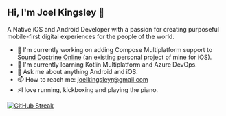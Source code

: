 ## Hi, I'm Joel Kingsley 👋

<!--
**joelkingsley/joelkingsley** is a ✨ _special_ ✨ repository because its `README.md` (this file) appears on your GitHub profile.

Here are some ideas to get you started:

- 🔭 I’m currently working on ...
- 🌱 I’m currently learning ...
- 👯 I’m looking to collaborate on ...
- 🤔 I’m looking for help with ...
- 💬 Ask me about ...
- 📫 How to reach me: ...
- 😄 Pronouns: ...
- ⚡ Fun fact: ...
-->

A Native iOS and Android Developer with a passion for creating purposeful mobile-first digital experiences for the people of the world.
- 🔭 I'm currently working on adding Compose Multiplatform support to [Sound Doctrine Online](https://github.com/sounddoctrine-de/sdo-apple) (an existing personal project of mine for iOS).
- 🌱 I'm currently learning Kotlin Multiplatform and Azure DevOps.
- 💬 Ask me about anything Android and iOS.
- 📫 How to reach me: joelkingsleyr@gmail.com
- ⚡I love running, kickboxing and playing the piano.

[![GitHub Streak](https://streak-stats.demolab.com/?user=joelkingsley)](https://git.io/streak-stats)
